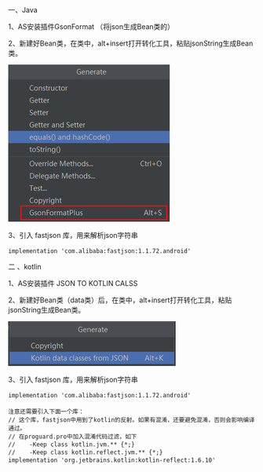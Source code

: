 一、Java

1、AS安装插件GsonFormat （将json生成Bean类的）

2、新建好Bean类，在类中，alt+insert打开转化工具，粘贴jsonString生成Bean类。

![image-20220814165525266](images/Json%E8%A7%A3%E6%9E%90%E6%AD%A5%E9%AA%A4/image-20220814165525266.png)

3、引入 fastjson 库，用来解析json字符串

```
implementation 'com.alibaba:fastjson:1.1.72.android'
```



二 、kotlin

1、AS安装插件 JSON TO KOTLIN CALSS

2、新建好Bean类（data类）后，在类中，alt+insert打开转化工具，粘贴jsonString生成Bean类。

![image-20220814175523709](images/Json%E8%A7%A3%E6%9E%90%E6%AD%A5%E9%AA%A4/image-20220814175523709.png)

3、引入 fastjson 库，用来解析json字符串

```
implementation 'com.alibaba:fastjson:1.1.72.android'

注意还需要引入下面一个库：
// 这个库，fastjson中用到了kotlin的反射。如果有混淆，还要避免混淆，否则会影响编译通过。
// 在proguard.pro中加入混淆代码过滤，如下
//    -Keep class kotlin.jvm.** {*;}
//    -Keep class kotlin.reflect.jvm.** {*;}
implementation 'org.jetbrains.kotlin:kotlin-reflect:1.6.10'

```

